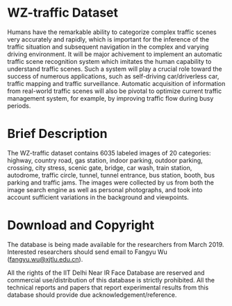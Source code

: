 # WZ-traffic Dataset

Humans have the remarkable ability to categorize complex traffic scenes very accurately and rapidly, which is important for the inference of the traffic situation and subsequent navigation in the complex and varying driving environment. It will be major achivement to implement an automatic traffic scene recognition system which imitates the human capability to understand traffic scenes. Such a system will play a crucial role toward the success of numerous applications, such as self-driving car/driverless car, traffic mapping and traffic surveillance. Automatic acquisition of information from real-world traffic scenes will also be pivotal to optimize current traffic management system, for example, by improving traffic flow during busy periods.

# Brief Description

The WZ-traffic dataset contains 6035 labeled images of 20 categories: highway, country road, gas station, indoor parking, outdoor parking, crossing, city stress, scenic gate, bridge, car wash, train station, autodrome, traffic circle, tunnel, tunnel entrance, bus station, booth, bus parking and traffic jams. The images were collected by us from both the image search engine as well as personal photographs,  and took into account sufficient variations in the background and viewpoints. 

# Download and Copyright
The database is being made available for the researchers from March 2019. Interested researchers should send email to Fangyu Wu (fangyu.wu@xjtlu.edu.cn). 

All the rights of the IIT Delhi Near IR Face Database are reserved and commercial use/distribution of this database is strictly prohibited. All the technical reports and papers that report experimental results from this database should provide due acknowledgement/reference. 



